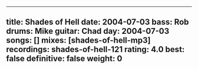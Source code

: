 
---
title: Shades of Hell
date: 2004-07-03
bass:	Rob
drums:	Mike
guitar:	Chad
day: 2004-07-03
songs: []
mixes: [shades-of-hell-mp3]
recordings: shades-of-hell-121
rating: 4.0
best: false
definitive: false
weight: 0
---
